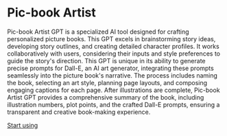 # Pic-book Artist

Pic-book Artist GPT is a specialized AI tool designed for crafting personalized picture books. This GPT excels in brainstorming story ideas, developing story outlines, and creating detailed character profiles. It works collaboratively with users, considering their inputs and style preferences to guide the story's direction. This GPT is unique in its ability to generate precise prompts for Dall-E, an AI art generator, integrating these prompts seamlessly into the picture book's narrative. The process includes naming the book, selecting an art style, planning page layouts, and composing engaging captions for each page. After illustrations are complete, Pic-book Artist GPT provides a comprehensive summary of the book, including illustration numbers, plot points, and the crafted Dall-E prompts, ensuring a transparent and creative book-making experience.

[Start using](https://chat.openai.com/g/g-wJVjE9bQs)